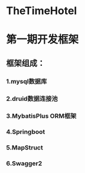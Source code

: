 # TheTimeHotel
# 第一期开发框架
## 框架组成：

### 1.mysql数据库
### 2.druid数据连接池
### 3.MybatisPlus ORM框架
### 4.Springboot
### 5.MapStruct
### 6.Swagger2